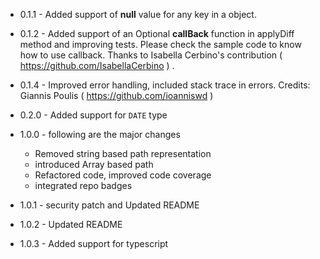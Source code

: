 - 0.1.1 - Added support of **null** value for any key in a object.

- 0.1.2 - Added support of an Optional  **callBack** function in applyDiff method and improving tests. Please check the sample code to know how to use callback. Thanks to Isabella Cerbino's contribution ( https://github.com/IsabellaCerbino ) .

- 0.1.4 - Improved error handling, included stack trace in errors. Credits: Giannis Poulis
( https://github.com/ioanniswd )

- 0.2.0 - Added support for `DATE` type
- 1.0.0 - following are the major changes
  - Removed string based path representation
  - introduced Array based path
  - Refactored code, improved code coverage
  - integrated repo badges
- 1.0.1 - security patch and Updated README
- 1.0.2 - Updated README
- 1.0.3 - Added support for typescript


